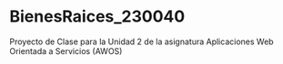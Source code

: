 # BienesRaices_230040
Proyecto de Clase para la Unidad 2 de la asignatura Aplicaciones Web Orientada a Servicios (AWOS)
